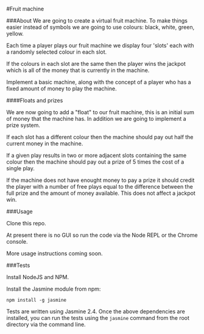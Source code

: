 #Fruit machine

###About 
We are going to create a virtual fruit machine. To make things easier instead of symbols we are going to use colours: black, white, green, yellow.

Each time a player plays our fruit machine we display four 'slots' each with a randomly selected colour in each slot.

If the colours in each slot are the same then the player wins the jackpot which is all of the money that is currently in the machine.

Implement a basic machine, along with the concept of a player who has a fixed amount of money to play the machine.

####Floats and prizes

We are now going to add a "float" to our fruit machine, this is an initial sum of money that the machine has. In addition we are going to implement a prize system.

If each slot has a different colour then the machine should pay out half the current money in the machine.

If a given play results in two or more adjacent slots containing the same colour then the machine should pay out a prize of 5 times the cost of a single play.

If the machine does not have enought money to pay a prize it should credit the player with a number of free plays equal to the difference between the full prize and the amount of money available. This does not affect a jackpot win.


###Usage

Clone this repo.

At present there is no GUI so run the code via the Node REPL or the Chrome console.

More usage instructions coming soon.


###Tests

Install NodeJS and NPM.

Install the Jasmine module from npm:

``` npm install -g jasmine ```

Tests are written using Jasmine 2.4. 
Once the above dependencies are installed, you can run the tests using the ``` jasmine ``` command from the root directory via the command line.
